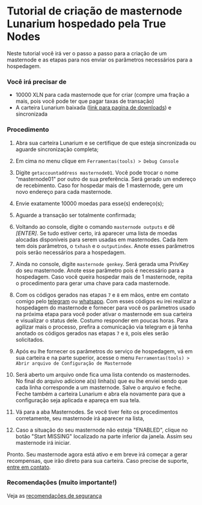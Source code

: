 # Tutorial de criação de masternode Lunarium hospedado pela True Nodes
Neste tutorial você irá ver o passo a passo para a criação de um masternode e as etapas para nos enviar os parâmetros necessários para a hospedagem.

### Você irá precisar de
* 10000 XLN para cada masternode que for criar (compre uma fração a mais, pois você pode ter que pagar taxas de transação)
* A carteira Lunarium baixada ([link para pagina de downloads](https://github.com/LunariumCoin/lunarium/releases/latest)) e sincronizada

### Procedimento
1. Abra sua carteira Lunarium e se certifique de que esteja sincronizada ou aguarde sincronização completa;
2. Em cima no menu clique em ```Ferramentas(tools) > Debug Console```
3. Digite ```getaccountaddress masternode01```. Você pode trocar o nome "masternode01" por outro de sua preferência. Será gerado um endereço de recebimento. Caso for hospedar mais de 1 masternode, gere um novo endereço para cada masternode.
4. Envie exatamente 10000 moedas para esse(s) endereço(s);
6. Aguarde a transação ser totalmente confirmada;
7. Voltando ao console, digite o comando ```masternode outputs``` e dê _[ENTER]_. Se tudo estiver certo, irá aparecer uma lista de moedas alocadas disponíveis para serem usadas em masternodes. Cada item tem dois parâmetros, o ```txhash``` e o ```outputindex```. Anote esses parâmetros pois serão necessários para a hospedagem.
8. Ainda no console, digite ```masternode genkey```. Será gerada uma PrivKey do seu masternode. Anote esse parâmetro pois é necessário para a hospedagem. Caso você queira hospedar mais de 1 masternode, repita o procedimento para gerar uma chave para cada masternode.

9. Com os códigos gerados nas etapas ```7``` e ```8``` em mãos, entre em contato comigo pelo [telegram](https://t.me/matheus_bach) ou [whatsapp](https://api.whatsapp.com/send?phone=5549985054419&text=Quero%20hospedar%20meu%20masternode%20na%20True%20Nodes). Com esses códigos eu irei realizar a hospedagem do masternode e fornecer para você os parâmetros usado na próxima etapa para você poder ativar o masternode em sua carteira e visualizar o status dele. Costumo responder em poucas horas. Para agilizar mais o processo, prefira a comunicação via telegram e já tenha anotado os códigos gerados nas etapas ```7``` e ```8```, pois eles serão solicitados.

10. Após eu lhe fornecer os parâmetros do serviço de hospedagem, vá em sua carteira e na parte superior, acesse o menu ```Ferramentas(tools) > Abrir arquivo de Configuração de Masternode```
11. Será aberto um arquivo onde fica uma lista contendo os masternodes. No final do arquivo adicione a(s) linha(s) que eu lhe enviei sendo que cada linha corresponde a um masternode. Salve o arquivo e feche. Feche também a carteira Lunarium e abra ela novamente para que a configuração seja aplicada e apareça em sua tela.
12. Vá para a aba Masternodes. Se você tiver feito os procedimentos corretamente, seu masternode irá aparecer na lista, 
13. Caso a situação do seu masternode não esteja "ENABLED", clique no botão "Start MISSING" localizado na parte inferior da janela. Assim seu masternode irá iniciar.

Pronto. Seu masternode agora está ativo e em breve irá começar a gerar recompensas, que irão direto para sua carteira. Caso precise de suporte, [entre em contato](https://github.com/TrueNodes/SUPORTE.md).

### Recomendações (muito importante!)

Veja as [recomendações de segurança](/Seguranca.md)
